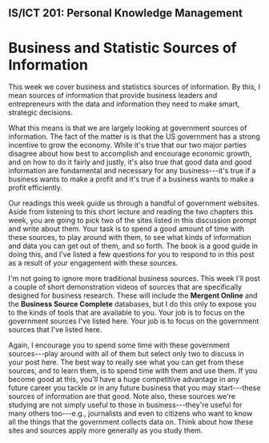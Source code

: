 ## IS/ICT 201: Personal Knowledge Management

# Business and Statistic Sources of Information

This week we cover business and statistics sources of information. By this,
I mean sources of information that provide business leaders and entrepreneurs
with the data and information they need to make smart, strategic decisions.

What this means is that we are largely looking at government sources of
information. The fact of the matter is is that the US government has a strong
incentive to grow the economy. While it's true that our two major parties
disagree about how best to accomplish and encourage economic growth, and on how
to do it fairly and justly, it's also true that good data and good information
are fundamental and necessary for any business---it's true if a business wants
to make a profit and it's true if a business wants to make a profit
efficiently.

Our readings this week guide us through a handful of government websites. Aside
from listening to this short lecture and reading the two chapters this week,
you are going to pick two of the sites listed in this discussion prompt and
write about them. Your task is to spend a good amount of time with these
sources, to play around with them, to see what kinds of information and data
you can get out of them, and so forth. The book is a good guide in doing this,
and I've listed a few questions for you to respond to in this post as a result
of your engagement with these sources.

I'm not going to ignore more traditional business sources. This week I'll post
a couple of short demonstration videos of sources that are specifically
designed for business research. These will include the **Mergent Online** and
the **Business Source Complete** databases, but I do this only to expose you to
the kinds of tools that are available to you. Your job is to focus on the
government sources I've listed here. Your job is to focus on the government
sources that I've listed here.

Again, I encourage you to spend some time with these government sources---play
around with all of them but select only two to discuss in your post here. The
best way to really see what you can get from these sources, and to learn them,
is to spend time with them and use them. If you become good at this, you'll
have a huge competitive advantage in any future career you tackle or in any
future business that you may start---these sources of information are that
good. Note also, these sources we're studying are not simply useful to those in
business---they're useful for many others too---e.g., journalists and even to
citizens who want to know all the things that the government collects data on.
Think about how these sites and sources apply more generally as you study them.
